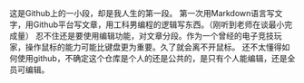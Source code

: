 这是Github上的一小段，却是我人生的第一段。
第一次用Markdown语言写文字，用Github平台写文章，用工科男编程的逻辑写东西。（刚听到老师在谈最小完成量）
忍不住还是要使用编辑功能，对文章分段。作为一个曾经的电子竞技玩家，操作鼠标的能力可能比键盘更为重要。久了就会离不开鼠标。
还不太懂得如何使用github，不确定这个仓库是个人的还是公共的，是只有个人能编辑，还是全员可编辑。

